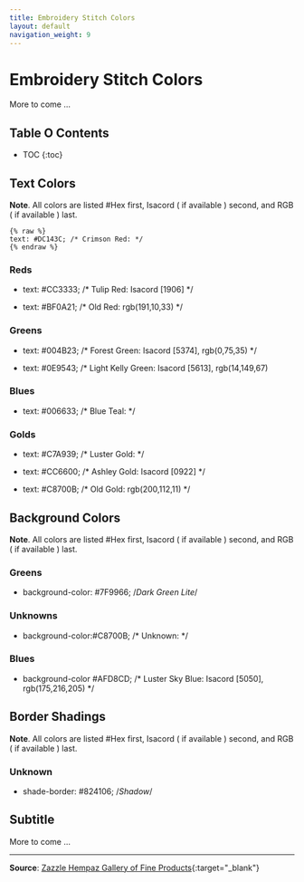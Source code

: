 ```yaml
---
title: Embroidery Stitch Colors
layout: default
navigation_weight: 9
---
```

# Embroidery Stitch Colors

More to come ...

## Table O Contents

- TOC
{:toc}

## Text Colors

**Note**. All colors are listed #Hex first, Isacord ( if available ) second, and RGB ( if available ) last.

```liquid
{% raw %}
text: #DC143C; /* Crimson Red: */
{% endraw %}
```

### Reds

- text: #CC3333; /* Tulip Red: Isacord [1906] */

- text: #BF0A21; /* Old Red: rgb(191,10,33) */ 

### Greens

- text: #004B23; /* Forest Green: Isacord [5374], rgb(0,75,35) */

- text: #0E9543; /* Light Kelly Green: Isacord [5613], rgb(14,149,67)

### Blues

- text: #006633; /* Blue Teal: */

### Golds

- text: #C7A939; /* Luster Gold: */

- text: #CC6600; /* Ashley Gold: Isacord [0922] */

- text: #C8700B; /* Old Gold: rgb(200,112,11) */

## Background Colors

**Note**. All colors are listed #Hex first, Isacord ( if available ) second, and RGB ( if available ) last.

### Greens

- background-color: #7F9966; /*Dark Green Lite*/

### Unknowns

- background-color:#C8700B; /* Unknown: */

### Blues

- background-color #AFD8CD; /* Luster Sky Blue: Isacord [5050], rgb(175,216,205) */

## Border Shadings

**Note**. All colors are listed #Hex first, Isacord ( if available ) second, and RGB ( if available ) last.

### Unknown

- shade-border: #824106; /*Shadow*/

## Subtitle

More to come ...

***

**Source**: [Zazzle Hempaz Gallery of Fine Products](https://www.zazzle.com/hempaz*){:target="_blank"}
